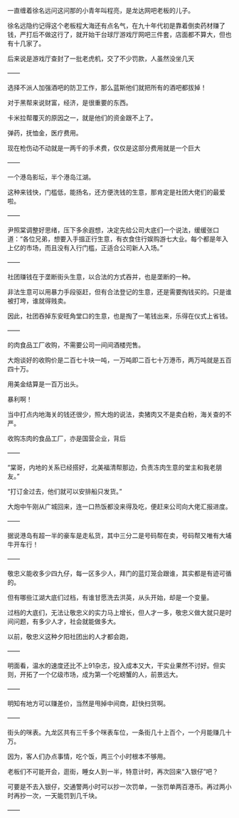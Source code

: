 一直缠着徐名远问这问那的小青年叫程亮，是龙达网吧老板的儿子。

徐名远隐约记得这个老板程大海还有点名气，在九十年代初是靠着倒卖药材赚了钱，严打后不做这行了，就开始干台球厅游戏厅网吧三件套，店面都不算大，但也有十几家了。

后来说是游戏厅查封了一批老虎机，交了不少罚款，人虽然没坐几天

——

选择不派人加强酒吧的防卫工作，那么蓝斯他们就把所有的酒吧都拔掉！

对于黑帮来说财富，经济，是很重要的东西。

卡米拉帮覆灭的原因之一，就是他们的资金跟不上了。

弹药，抚恤金，医疗费用。

现在枪伤动不动就是一两千的手术费，仅仅是这部分费用就是一个巨大

——

一个港岛影坛，半个港岛江湖。

这种来钱快，门槛低，能扬名，还方便洗钱的生意，那肯定是社团大佬们的最爱啦。

——

尹照棠调整好思绪，压下多余遐想，决定先给公司大底们一个说法，缓缓张口道：“各位兄弟，想要入手搵正行生意，有衣食住行娱购游七大业。每个都是年入上亿的市场，而且没有入行门槛，正适合公司新人入场。”

——

社团赚钱在于垄断街头生意，以合法的方式吞并，也是垄断的一种。

非法生意可以用暴力手段驱赶，但有合法登记的生意，还是需要掏钱买的。只是谁被打垮，谁就得贱卖。

因此，社团吞掉东安旺角堂口的生意，也是掏了一笔钱出来，乐得在仪式上省钱。

——

的肉食品工厂收购，不需要公司一间间酒楼兜售。

大炮谈好的收购价是二百七十块一吨，一万吨即二百七十万港币，两万吨就是五百四十万。

用美金结算是一百万出头。

暴利啊！

当中打点内地海关的钱还很少，照大炮的说法，卖猪肉又不是卖白粉，海关查的不严。

收购冻肉的食品工厂，亦是国营企业，背后

——

“棠哥，内地的关系已经搭好，北美福清帮那边，负责冻肉生意的堂主和我老朋友。”

“打订金过去，他们就可以安排船只发货。”

大炮中午刚从广城回来，连一口热饭都没来得及吃，便赶来公司向大佬汇报进度。

——

据说港岛有超一半的豪车是走私货，其中三分二是号码帮在卖，号码帮又唯有大埔牛开车行！

——

敬忠义能收多少四九仔，每一区多少人，拜门的蓝灯笼会跟谁，其实都是有迹可循的。

但有哪些江湖大底们过档，有谁甘愿洗去洪英，从头开始，却是一个变量。

过档的大底们，无法让敬忠义的实力马上增长，但人才一多，敬忠义做大就只是时间问题，有多少人才，社会就能做多大。

以前，敬忠义这种夕阳社团出的人才都会跑，

——

明面看，温水的速度还比不上91杂志，投入成本又大，干实业果然不讨好。但实则，开拓了一个亿级市场，成为第一个吃螃蟹的人，前景远大。

——

明知有地方可以赚差价，当然是甩掉中间商，赶快扫货啊。

——

街头的咪表。九龙区共有三千多个咪表车位，一条街几十上百个，一个月能赚几十万。

因为，客人们办点事情，吃个饭，两三个小时根本不够用。

老板们不可能开会，逛街，睡女人到一半，特意计时，再次回来“入银仔”吧？

可要是不去入银仔，交通警两小时可以抄一次罚单，一张罚单两百港币。再过两小时再抄一次，一天能罚到几千块。

——

